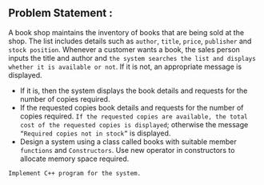## Problem Statement : 


A book shop maintains the inventory of books that are being sold
at the shop. The list includes details such as `author`, `title`, `price`, `publisher` and `stock position`. Whenever a customer wants a book, the sales person inputs the title and author and `the system
searches the list and displays whether it is available or not`. If it is
not, an appropriate message is displayed. <br>

- If it is, then the system
displays the book details and requests for the number of copies
required.
- If the requested copies book details and requests for the
number of copies required. `If the requested copies are available, the total cost of the requested copies is displayed`; otherwise the
message `“Required copies not in stock”` is displayed.
- Design a system using a class called books with suitable member
`functions` and `Constructors`. Use new operator in constructors to
allocate memory space required.

`Implement C++ program for the
system.`
